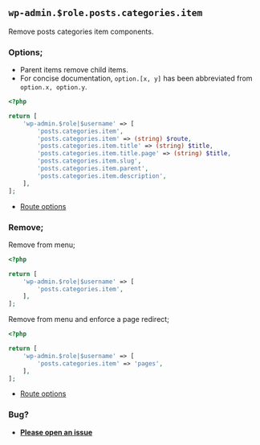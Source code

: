 ## `wp-admin.$role.posts.categories.item`

Remove posts categories item components.

### Options;

- Parent items remove child items.
- For concise documentation, `option.[x, y]` has been abbreviated from `option.x, option.y`.

```php
<?php

return [
	'wp-admin.$role|$username' => [
		'posts.categories.item',
		'posts.categories.item' => (string) $route,
		'posts.categories.item.title' => (string) $title,
		'posts.categories.item.title.page' => (string) $title,
		'posts.categories.item.slug',
		'posts.categories.item.parent',
		'posts.categories.item.description',
	],
];
```

- [Route options](../route-options.md)

### Remove;

Remove from menu;

```php
<?php

return [
	'wp-admin.$role|$username' => [
		'posts.categories.item',
	],
];
```

Remove from menu and enforce a page redirect;

```php
<?php

return [
	'wp-admin.$role|$username' => [
		'posts.categories.item' => 'pages',
	],
];
```

- [Route options](../route-options.md)

### Bug?

- **[Please open an issue](https://github.com/darrenjacoby/intervention/issues/new?title=[wp-admin.posts.categories.item]&labels=bug&assignees=darrenjacoby)**
